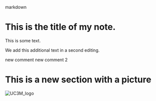 markdown
# This is the title of my **note**.

This is some text.

We add this additional text in a second editing.

new comment
 new comment 2

# This is a new section with a picture
![UC3M_logo](https://www.uc3m.es/ss/Satellite?blobcol=urldata&blobkey=id&blobtable=MungoBlobs&blobwhere=1371552353583&ssbinary=true)

